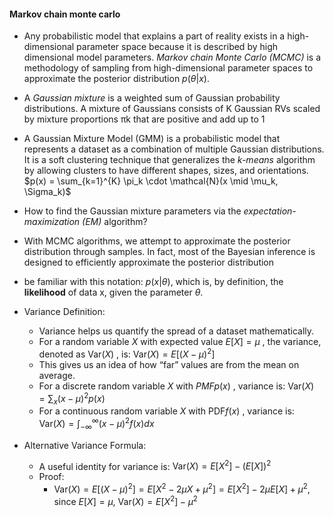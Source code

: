 #### Markov chain monte carlo

- Any probabilistic model that explains a part of reality
exists in a high-dimensional parameter space because it is described by high dimensional model parameters.
*Markov chain Monte Carlo (MCMC)* is a methodology of
sampling from high-dimensional parameter spaces to approximate the posterior distribution $p(\theta |x)$.

- A *Gaussian mixture* is a weighted sum of Gaussian probability distributions. A mixture of Gaussians consists of K Gaussian RVs scaled by mixture proportions πk that are positive and add up to 1

- A Gaussian Mixture Model (GMM) is a probabilistic model that represents a dataset as a combination of multiple Gaussian distributions. It is a soft clustering technique that generalizes the *k-means* algorithm by allowing clusters to have different shapes, sizes, and orientations. $p(x) = \sum_{k=1}^{K} \pi_k \cdot \mathcal{N}(x \mid \mu_k, \Sigma_k)$

- How to find the Gaussian mixture parameters via the *expectation-maximization (EM)* algorithm?

- With MCMC algorithms, we attempt to approximate the posterior distribution
through samples. In fact, most of the Bayesian inference is designed to efficiently
approximate the posterior distribution

- be familiar with this notation: $p(x|\theta)$, which is, by definition, the **likelihood** of data x, given the parameter $\theta$.

- Variance Definition:
    - Variance helps us quantify the spread of a dataset mathematically.
    - For a random variable  $X$  with expected value  $E[X] = \mu$ , the variance, denoted as  $\text{Var}(X)$ , is: $\text{Var}(X) = E[(X - \mu)^2]$
    - This gives us an idea of how “far” values are from the mean on average.
    - For a discrete random variable  $X$  with $PMF  p(x)$ , variance is: $\text{Var}(X) = \sum_{x} (x - \mu)^2 p(x)$
    - For a continuous random variable  $X$  with $\text{PDF}  f(x)$ , variance is: $\text{Var}(X) = \int_{-\infty}^{\infty} (x - \mu)^2 f(x) dx$
- Alternative Variance Formula:
    - A useful identity for variance is: $\text{Var}(X) = E[X^2] - (E[X])^2$
    - Proof:
        - $\text{Var}(X) = E[(X - \mu)^2] = E[X^2 - 2\mu X + \mu^2] = E[X^2] - 2\mu E[X] + \mu^2$,  since $E[X] = \mu$, $\text{Var}(X) = E[X^2] - \mu^2$
